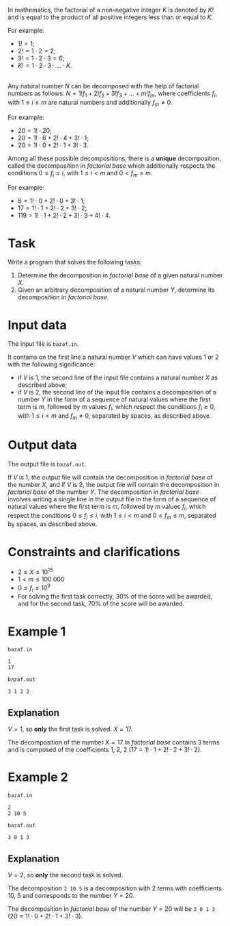 In mathematics, the factorial of a non-negative integer $K$ is denoted by $K!$ and is equal to the product of all positive integers less than or equal to $K$.

For example:
- $1! = 1$;
- $2! = 1 \cdot 2 = 2$;
- $3! = 1 \cdot 2 \cdot 3 = 6$;
- $K! = 1 \cdot 2 \cdot 3 \cdot \ldots \cdot K$.

\
Any natural number $N$ can be decomposed with the help of factorial numbers as follows:
$N = 1! f_1 + 2! f_2 + 3! f_3 + \ldots + m! f_m$,
where coefficients $f_i$, with $1 \leq i \leq m$ are natural numbers and additionally $f_m \neq 0$.

For example:
- $20 = 1! \cdot 20$;
- $20 = 1! \cdot 6 + 2! \cdot 4 + 3! \cdot 1$;
- $20 = 1! \cdot 0 + 2! \cdot 1 + 3! \cdot 3$.

Among all these possible decompositions, there is a **unique** decomposition, called the decomposition in *factorial base* which additionally respects the conditions $0 \leq f_i \leq i$, with $1 \leq i < m$ and $0 < f_m \leq m$.

For example:
- $6 = 1! \cdot 0 + 2! \cdot 0 + 3! \cdot 1$;
- $17 = 1! \cdot 1 + 2! \cdot 2 + 3! \cdot 2$;
- $119 = 1! \cdot 1 + 2! \cdot 2 + 3! \cdot 3 + 4! \cdot 4$.

# Task
Write a program that solves the following tasks:
1. Determine the decomposition in *factorial base* of a given natural number $X$.
2. Given an arbitrary decomposition of a natural number $Y$, determine its decomposition in *factorial base*.

# Input data
The input file is `bazaf.in`.

It contains on the first line a natural number $V$ which can have values $1$ or $2$ with the following significance:
- if $V$ is $1$, the second line of the input file contains a natural number $X$ as described above;
- if $V$ is $2$, the second line of the input file contains a decomposition of a number $Y$ in the form of a sequence of natural values where the first term is $m$, followed by $m$ values $f_i$, which respect the conditions $f_i \geq 0$, with $1 \leq i < m$ and $f_m \neq 0$, separated by spaces, as described above.

# Output data
The output file is `bazaf.out`.

If $V$ is $1$, the output file will contain the decomposition in *factorial base* of the number $X$, and if $V$ is $2$, the output file will contain the decomposition in *factorial base* of the number $Y$. The decomposition in *factorial base* involves writing a single line in the output file in the form of a sequence of natural values where the first term is $m$, followed by $m$ values $f_i$, which respect the conditions $0 \leq f_i \leq i$, with $1 \leq i < m$ and $0 < f_m \leq m$, separated by spaces, as described above.

# Constraints and clarifications
- $2 \leq X \leq {10}^{15}$
- $1 < m \leq 100\ 000$
- $0 \leq f_i \leq {10}^9$
- For solving the first task correctly, $30\%$ of the score will be awarded, and for the second task, $70\%$ of the score will be awarded.

# Example 1
`bazaf.in`
```
1
17
```
`bazaf.out`
```
3 1 2 2
```
## Explanation
$V = 1$, so **only** the first task is solved. $X = 17$.

The decomposition of the number $X = 17$ in *factorial base* contains $3$ terms and is composed of the coefficients $1$, $2$, $2$ ($17 = 1! \cdot 1 + 2! \cdot 2 + 3! \cdot 2$).

# Example 2
`bazaf.in`
```
2
2 10 5
```
`bazaf.out`
```
3 0 1 3
```
## Explanation
$V = 2$, so **only** the second task is solved.

The decomposition `2 10 5` is a decomposition with $2$ terms with coefficients $10$, $5$ and corresponds to the number $Y = 20$.

The decomposition in *factorial base* of the number $Y = 20$ will be `3 0 1 3` ($20 = 1! \cdot 0 + 2! \cdot 1 + 3! \cdot 3$).